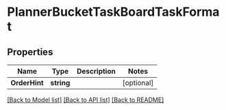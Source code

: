 # PlannerBucketTaskBoardTaskFormat

## Properties

Name | Type | Description | Notes
------------ | ------------- | ------------- | -------------
**OrderHint** | **string** |  | [optional] 

[[Back to Model list]](../README.md#documentation-for-models) [[Back to API list]](../README.md#documentation-for-api-endpoints) [[Back to README]](../README.md)


